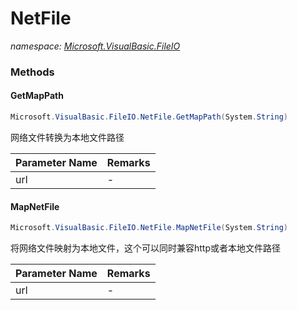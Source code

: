 ﻿# NetFile
_namespace: [Microsoft.VisualBasic.FileIO](./index.md)_





### Methods

#### GetMapPath
```csharp
Microsoft.VisualBasic.FileIO.NetFile.GetMapPath(System.String)
```
网络文件转换为本地文件路径

|Parameter Name|Remarks|
|--------------|-------|
|url|-|


#### MapNetFile
```csharp
Microsoft.VisualBasic.FileIO.NetFile.MapNetFile(System.String)
```
将网络文件映射为本地文件，这个可以同时兼容http或者本地文件路径

|Parameter Name|Remarks|
|--------------|-------|
|url|-|




